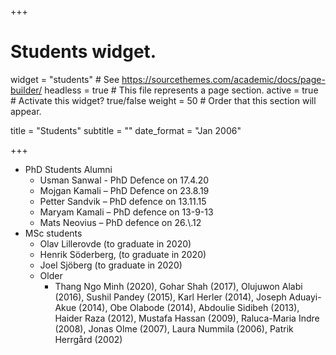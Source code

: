 +++
# Students widget.
widget = "students"  # See https://sourcethemes.com/academic/docs/page-builder/
headless = true  # This file represents a page section.
active = true  # Activate this widget? true/false
weight = 50  # Order that this section will appear.

title = "Students"
subtitle = ""
date_format = "Jan 2006"


+++

* PhD Students Alumni
  - Usman Sanwal - PhD Defence on 17.4.20
  - Mojgan Kamali – PhD Defence on 23.8.19
  - Petter Sandvik – PhD defence on 13.11.15
  - Maryam Kamali – PhD defence on 13-9-13
  - Mats Neovius – PhD defence on 26.\\.12
* MSc students
  - Olav Lillerovde (to graduate in 2020)
  - Henrik Söderberg, (to graduate in 2020)
  - Joel Sjöberg (to graduate in 2020)
  - Older 
    - Thang Ngo Minh (2020), Gohar Shah (2017), Olujuwon Alabi (2016), Sushil Pandey (2015), Karl Herler (2014), Joseph Aduayi-Akue (2014), Obe Olabode (2014), Abdoulie Sidibeh (2013), Haider Raza (2012), Mustafa Hassan (2009), Raluca-Maria Indre (2008), Jonas Olme (2007), Laura Nummila (2006), Patrik Herrgård (2002)
